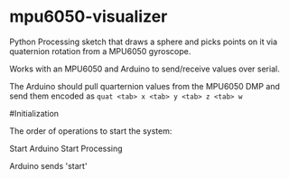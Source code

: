 # mpu6050-visualizer
Python Processing sketch that draws a sphere and picks points on it via quaternion rotation from a MPU6050 gyroscope.

Works with an MPU6050 and Arduino to send/receive values over serial.

The Arduino should pull quarternion values from the MPU6050 DMP and send them encoded as
`quat <tab> x <tab> y <tab> z <tab> w`


#Initialization

The order of operations to start the system:

Start Arduino
Start Processing

Arduino sends 'start'
